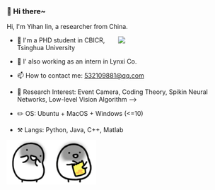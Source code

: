 ### 👋 Hi there~




Hi, I'm Yihan lin, a researcher from China.

[<img align="right" width="50%" src="https://github-readme-stats.vercel.app/api?username=lyh983012&show_icons=true">](https://metrics.lecoq.io/lyh983012?template=classic)

- 🏫 I'm a PHD student in  CBICR, Tsinghua University
- 🏫 I' also working as an intern in Lynxi Co. 
- 📫 How to contact me: 532109881@qq.com
- 🔭 Research Interest: Event Camera, Coding Theory, Spikin Neural Networks, Low-level Vision Algorithm
-->


- ✏️ OS: Ubuntu + MacOS + Windows (<=10)
- ⚒️ Langs: Python, Java, C++, Matlab

<img align="left" width="20%" src="./test.gif" alt="show" />
<img align="centre" width="20%" src="./test4.gif" alt="show" />
<!-- img align="centre" width="20%" src="./test2.gif" alt="show" --/>
